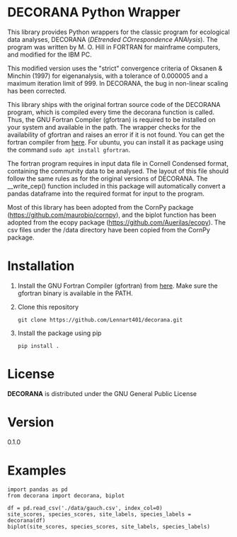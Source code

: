 # DECORANA Python Wrapper
 
This library provides Python wrappers for the classic program for ecological data analyses, DECORANA (_DEtrended COrrespondence ANAlysis_). The program was written by M. O. Hill in FORTRAN for mainframe computers, and modified for the IBM PC. 

This modified version uses the "strict" convergence criteria of Oksanen & Minchin (1997) for eigenanalysis, with a tolerance of 0.000005 and a maximum iteration limit of 999. In DECORANA, the bug in non-linear scaling has been corrected.

This library ships with the original fortran source code of the DECORANA program, which is compiled every time the decorana function is called. Thus, the GNU Fortran Compiler (gfortran) is required to be installed on your system and available in the path. The wrapper checks for the availability of gfortran and raises an error if it is not found. You can get the fortran compiler from [here](https://gcc.gnu.org/wiki/GFortranBinaries). For ubuntu, you can install it as package using the command `sudo apt install gfortran`. 

The fortran program requires in input data file in Cornell Condensed format, containing the community data to be analysed. The layout of this file should follow the same rules as for the original versions of DECORANA. The __write_cep() function included in this package will automatically convert a pandas dataframe into the required format for input to the program.

Most of this library has been adopted from the CornPy package (https://github.com/maurobio/cornpy), and the biplot function has been adopted from the ecopy package (https://github.com/Auerilas/ecopy). The csv files under the /data directory have been copied from the CornPy package.

# Installation

1. Install the GNU Fortran Compiler (gfortran) from [here](https://gcc.gnu.org/wiki/GFortranBinaries). Make sure the gfortran binary is available in the PATH.
2. Clone this repository

    `git clone https://github.com/Lennart401/decorana.git`
3. Install the package using pip

    `pip install .`

# License
**DECORANA** is distributed under the GNU General Public License

# Version
0.1.0

# Examples

    import pandas as pd
    from decorana import decorana, biplot

    df = pd.read_csv('./data/gauch.csv', index_col=0)
    site_scores, species_scores, site_labels, species_labels = decorana(df)
    biplot(site_scores, species_scores, site_labels, species_labels)

